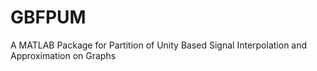 # GBFPUM

A MATLAB Package for Partition of Unity Based Signal Interpolation and Approximation on Graphs
